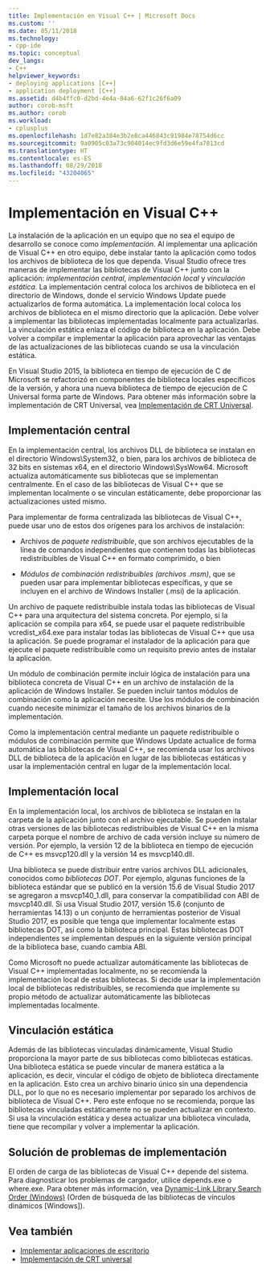 ```yaml
---
title: Implementación en Visual C++ | Microsoft Docs
ms.custom: ''
ms.date: 05/11/2018
ms.technology:
- cpp-ide
ms.topic: conceptual
dev_langs:
- C++
helpviewer_keywords:
- deploying applications [C++]
- application deployment [C++]
ms.assetid: d4b4ffc0-d2bd-4e4a-84a6-62f1c26f6a09
author: corob-msft
ms.author: corob
ms.workload:
- cplusplus
ms.openlocfilehash: 1d7e82a384e3b2e8ca446843c91984e78754d6cc
ms.sourcegitcommit: 9a0905c03a73c904014ec9fd3d6e59e4fa7813cd
ms.translationtype: HT
ms.contentlocale: es-ES
ms.lasthandoff: 08/29/2018
ms.locfileid: "43204065"
---
```

# <a name="deployment-in-visual-c"></a>Implementación en Visual C++

La instalación de la aplicación en un equipo que no sea el equipo de desarrollo se conoce como *implementación*. Al implementar una aplicación de Visual C++ en otro equipo, debe instalar tanto la aplicación como todos los archivos de biblioteca de los que dependa. Visual Studio ofrece tres maneras de implementar las bibliotecas de Visual C++ junto con la aplicación: *implementación central*, *implementación local* y *vinculación estática*. La implementación central coloca los archivos de biblioteca en el directorio de Windows, donde el servicio Windows Update puede actualizarlos de forma automática. La implementación local coloca los archivos de biblioteca en el mismo directorio que la aplicación. Debe volver a implementar las bibliotecas implementadas localmente para actualizarlas. La vinculación estática enlaza el código de biblioteca en la aplicación. Debe volver a compilar e implementar la aplicación para aprovechar las ventajas de las actualizaciones de las bibliotecas cuando se usa la vinculación estática.

En Visual Studio 2015, la biblioteca en tiempo de ejecución de C de Microsoft se refactorizó en componentes de biblioteca locales específicos de la versión, y ahora una nueva biblioteca de tiempo de ejecución de C Universal forma parte de Windows. Para obtener más información sobre la implementación de CRT Universal, vea [Implementación de CRT Universal](universal-crt-deployment.md).

## <a name="central-deployment"></a>Implementación central

En la implementación central, los archivos DLL de biblioteca se instalan en el directorio Windows\System32, o bien, para los archivos de biblioteca de 32 bits en sistemas x64, en el directorio Windows\SysWow64. Microsoft actualiza automáticamente sus bibliotecas que se implementan centralmente. En el caso de las bibliotecas de Visual C++ que se implementan localmente o se vinculan estáticamente, debe proporcionar las actualizaciones usted mismo.

Para implementar de forma centralizada las bibliotecas de Visual C++, puede usar uno de estos dos orígenes para los archivos de instalación:

- Archivos de *paquete redistribuible*, que son archivos ejecutables de la línea de comandos independientes que contienen todas las bibliotecas redistribuibles de Visual C++ en formato comprimido, o bien

- *Módulos de combinación redistribuibles (archivos .msm)*, que se pueden usar para implementar bibliotecas específicas, y que se incluyen en el archivo de Windows Installer (.msi) de la aplicación.

Un archivo de paquete redistribuible instala todas las bibliotecas de Visual C++ para una arquitectura del sistema concreta. Por ejemplo, si la aplicación se compila para x64, se puede usar el paquete redistribuible vcredist_x64.exe para instalar todas las bibliotecas de Visual C++ que usa la aplicación. Se puede programar el instalador de la aplicación para que ejecute el paquete redistribuible como un requisito previo antes de instalar la aplicación.

Un módulo de combinación permite incluir lógica de instalación para una biblioteca concreta de Visual C++ en un archivo de instalación de la aplicación de Windows Installer. Se pueden incluir tantos módulos de combinación como la aplicación necesite. Use los módulos de combinación cuando necesite minimizar el tamaño de los archivos binarios de la implementación.

Como la implementación central mediante un paquete redistribuible o módulos de combinación permite que Windows Update actualice de forma automática las bibliotecas de Visual C++, se recomienda usar los archivos DLL de biblioteca de la aplicación en lugar de las bibliotecas estáticas y usar la implementación central en lugar de la implementación local.

## <a name="local-deployment"></a>Implementación local

En la implementación local, los archivos de biblioteca se instalan en la carpeta de la aplicación junto con el archivo ejecutable. Se pueden instalar otras versiones de las bibliotecas redistribuibles de Visual C++ en la misma carpeta porque el nombre de archivo de cada versión incluye su número de versión. Por ejemplo, la versión 12 de la biblioteca en tiempo de ejecución de C++ es msvcp120.dll y la versión 14 es msvcp140.dll.

Una biblioteca se puede distribuir entre varios archivos DLL adicionales, conocidos como *bibliotecas DOT*. Por ejemplo, algunas funciones de la biblioteca estándar que se publicó en la versión 15.6 de Visual Studio 2017 se agregaron a msvcp140_1.dll, para conservar la compatibilidad con ABI de msvcp140.dll. Si usa Visual Studio 2017, versión 15.6 (conjunto de herramientas 14.13) o un conjunto de herramientas posterior de Visual Studio 2017, es posible que tenga que implementar localmente estas bibliotecas DOT, así como la biblioteca principal. Estas bibliotecas DOT independientes se implementan después en la siguiente versión principal de la biblioteca base, cuando cambia ABI.

Como Microsoft no puede actualizar automáticamente las bibliotecas de Visual C++ implementadas localmente, no se recomienda la implementación local de estas bibliotecas. Si decide usar la implementación local de bibliotecas redistribuibles, se recomienda que implemente su propio método de actualizar automáticamente las bibliotecas implementadas localmente.

## <a name="static-linking"></a>Vinculación estática

Además de las bibliotecas vinculadas dinámicamente, Visual Studio proporciona la mayor parte de sus bibliotecas como bibliotecas estáticas. Una biblioteca estática se puede vincular de manera estática a la aplicación, es decir, vincular el código de objeto de biblioteca directamente en la aplicación. Esto crea un archivo binario único sin una dependencia DLL, por lo que no es necesario implementar por separado los archivos de biblioteca de Visual C++. Pero este enfoque no se recomienda, porque las bibliotecas vinculadas estáticamente no se pueden actualizar en contexto. Si usa la vinculación estática y desea actualizar una biblioteca vinculada, tiene que recompilar y volver a implementar la aplicación.

## <a name="troubleshooting-deployment-issues"></a>Solución de problemas de implementación

El orden de carga de las bibliotecas de Visual C++ depende del sistema. Para diagnosticar los problemas de cargador, utilice depends.exe o where.exe. Para obtener más información, vea [Dynamic-Link Library Search Order (Windows)](https://msdn.microsoft.com/library/windows/desktop/ms682586.aspx) (Orden de búsqueda de las bibliotecas de vínculos dinámicos [Windows]).

## <a name="see-also"></a>Vea también

- [Implementar aplicaciones de escritorio](../ide/deploying-native-desktop-applications-visual-cpp.md)
- [Implementación de CRT universal](universal-crt-deployment.md)
